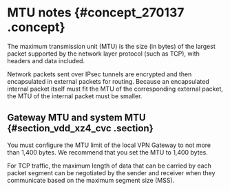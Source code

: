 # MTU notes {#concept_270137 .concept}

The maximum transmission unit \(MTU\) is the size \(in bytes\) of the largest packet supported by the network layer protocol \(such as TCP\), with headers and data included.

Network packets sent over IPsec tunnels are encrypted and then encapsulated in external packets for routing. Because an encapsulated internal packet itself must fit the MTU of the corresponding external packet, the MTU of the internal packet must be smaller.

## Gateway MTU and system MTU {#section_vdd_xz4_cvc .section}

You must configure the MTU limit of the local VPN Gateway to not more than 1,400 bytes. We recommend that you set the MTU to 1,400 bytes.

For TCP traffic, the maximum length of data that can be carried by each packet segment can be negotiated by the sender and receiver when they communicate based on the maximum segment size \(MSS\).

